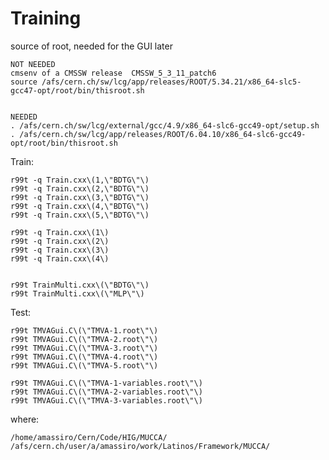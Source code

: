 Training
====

source of root, needed for the GUI later

    NOT NEEDED
    cmsenv of a CMSSW release  CMSSW_5_3_11_patch6
    source /afs/cern.ch/sw/lcg/app/releases/ROOT/5.34.21/x86_64-slc5-gcc47-opt/root/bin/thisroot.sh

    
    NEEDED
    . /afs/cern.ch/sw/lcg/external/gcc/4.9/x86_64-slc6-gcc49-opt/setup.sh
    . /afs/cern.ch/sw/lcg/app/releases/ROOT/6.04.10/x86_64-slc6-gcc49-opt/root/bin/thisroot.sh
 
 

Train:

    r99t -q Train.cxx\(1,\"BDTG\"\)
    r99t -q Train.cxx\(2,\"BDTG\"\)
    r99t -q Train.cxx\(3,\"BDTG\"\)
    r99t -q Train.cxx\(4,\"BDTG\"\)
    r99t -q Train.cxx\(5,\"BDTG\"\)
    
    r99t -q Train.cxx\(1\)
    r99t -q Train.cxx\(2\)
    r99t -q Train.cxx\(3\)
    r99t -q Train.cxx\(4\)

    
    r99t TrainMulti.cxx\(\"BDTG\"\)
    r99t TrainMulti.cxx\(\"MLP\"\)

Test:

    r99t TMVAGui.C\(\"TMVA-1.root\"\)
    r99t TMVAGui.C\(\"TMVA-2.root\"\)
    r99t TMVAGui.C\(\"TMVA-3.root\"\)
    r99t TMVAGui.C\(\"TMVA-4.root\"\)
    r99t TMVAGui.C\(\"TMVA-5.root\"\)

    r99t TMVAGui.C\(\"TMVA-1-variables.root\"\)
    r99t TMVAGui.C\(\"TMVA-2-variables.root\"\)
    r99t TMVAGui.C\(\"TMVA-3-variables.root\"\)

    
where:

    /home/amassiro/Cern/Code/HIG/MUCCA/
    /afs/cern.ch/user/a/amassiro/work/Latinos/Framework/MUCCA/
